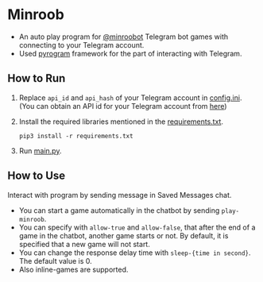 # Minroob
- An auto play program for [@minroobot](https://telegram.me/minroobot "@minroobot") Telegram bot games with connecting to your Telegram account.
- Used [pyrogram](https://github.com/pyrogram/pyrogram "pyrogram") framework for the part of interacting with Telegram.

## How to Run
1. Replace `api_id` and `api_hash` of your Telegram account in [config.ini](config.ini). (You can obtain an API id for your Telegram account from [here](https://core.telegram.org/api/obtaining_api_id))
2. Install the required libraries mentioned in the [requirements.txt](requirements.txt).

       pip3 install -r requirements.txt
3. Run [main.py](main.py).

## How to Use
Interact with program by sending message in Saved Messages chat.
- You can start a game automatically in the chatbot by sending `play-minroob`.
- You can specify with `allow-true` and `allow-false`, that after the end of a game in the chatbot, another game starts or not. By default, it is specified that a new game will not start.
- You can change the response delay time with `sleep-{time in second}`. The default value is 0.
- Also inline-games are supported.

